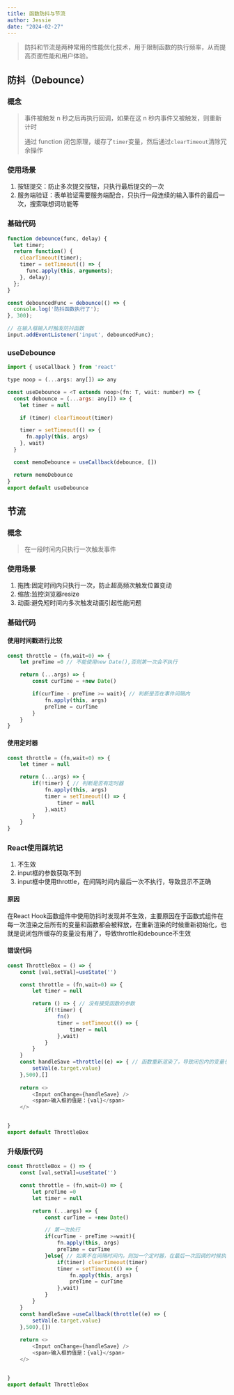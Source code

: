 ```yaml
---
title: 函数防抖与节流
author: Jessie
date: "2024-02-27"
---
```


>防抖和节流是两种常用的性能优化技术，用于限制函数的执行频率，从而提高页面性能和用户体验。

## 防抖（Debounce）

### 概念

> 事件被触发 n 秒之后再执行回调，如果在这 n 秒内事件又被触发，则重新计时
>
> 通过 function 闭包原理，缓存了`timer`变量，然后通过`clearTimeout`清除冗余操作

### 使用场景

1. 按钮提交：防⽌多次提交按钮，只执⾏最后提交的⼀次
2. 服务端验证：表单验证需要服务端配合，只执⾏⼀段连续的输⼊事件的最后⼀次，搜索联想词功能等

### 基础代码

```javascript
function debounce(func, delay) {
  let timer;
  return function() {
    clearTimeout(timer);
    timer = setTimeout(() => {
      func.apply(this, arguments);
    }, delay);
  };
}

const debouncedFunc = debounce(() => {
  console.log('防抖函数执行了');
}, 300);

// 在输入框输入时触发防抖函数
input.addEventListener('input', debouncedFunc);

```

### useDebounce

```javascript
import { useCallback } from 'react'

type noop = (...args: any[]) => any

const useDebounce = <T extends noop>(fn: T, wait: number) => {
  const debounce = (...args: any[]) => {
    let timer = null

    if (timer) clearTimeout(timer)

    timer = setTimeout(() => {
      fn.apply(this, args)
    }, wait)
  }

  const memoDebounce = useCallback(debounce, [])

  return memoDebounce
}
export default useDebounce
```

## 节流

### 概念

> 在一段时间内只执行一次触发事件

### 使用场景

1. 拖拽:固定时间内只执⾏⼀次，防⽌超⾼频次触发位置变动
2. 缩放:监控浏览器resize
3. 动画:避免短时间内多次触发动画引起性能问题

### 基础代码

#### 使用时间戳进行比较

```javascript
const throttle = (fn,wait=0) => {
    let preTime =0 // 不能使用new Date(),否则第一次会不执行

    return (...args) => {
        const curTime = +new Date()

        if(curTime - preTime >= wait){ // 判断是否在事件间隔内
            fn.apply(this, args)
            preTime = curTime
        }
    }         
}
```

#### 使用定时器

```javascript
const throttle = (fn,wait=0) => {
    let timer = null

    return (...args) => {
        if(!timer) { // 判断是否有定时器
            fn.apply(this, args)
            timer = setTimeout(() => {
                timer = null
            },wait)
        }
    }         
}
```

### React使用踩坑记

1. 不生效
2. input框的参数获取不到
3. input框中使用throttle，在间隔时间内最后一次不执行，导致显示不正确

#### 原因

在React Hook函数组件中使用防抖时发现并不生效，主要原因在于函数式组件在每一次渲染之后所有的变量和函数都会被释放，在重新渲染的时候重新初始化，也就是说闭包所缓存的变量没有用了，导致throttle和debounce不生效

#### 错误代码

```javascript
const ThrottleBox = () => {
    const [val,setVal]=useState('')

    const throttle = (fn,wait=0) => {
        let timer = null

        return () => { // 没有接受函数的参数
            if(!timer) {
                fn() 
                timer = setTimeout(() => {
                    timer = null
                },wait)
            }
        }         
    }
    const handleSave =throttle((e) => { // 函数重新渲染了，导致闭包内的变量也发生改变
        setVal(e.target.value)
    },500),[]
       
    return <>
        <Input onChange={handleSave} /> 
        <span>输入框的值是：{val}</span>
    </>


}
export default ThrottleBox

```

### 升级版代码

```javascript
const ThrottleBox = () => {
    const [val,setVal]=useState('')

    const throttle = (fn,wait=0) => {
        let preTime =0
        let timer = null

        return (...args) => {
            const curTime = +new Date()

            // 第一次执行
            if(curTime - preTime >=wait){
                fn.apply(this, args)
                preTime = curTime
            }else{ // 如果不在间隔时间内，则加一个定时器，在最后一次回调的时候执行
                if(timer) clearTimeout(timer)
                timer = setTimeout(() => {
                    fn.apply(this, args)
                    preTime = curTime
                },wait)
            }
        }         
    }
    const handleSave =useCallback(throttle((e) => {
        setVal(e.target.value)
    },500),[])
       
    return <>
        <Input onChange={handleSave} />
        <span>输入框的值是：{val}</span>
    </>


}
export default ThrottleBox
```
